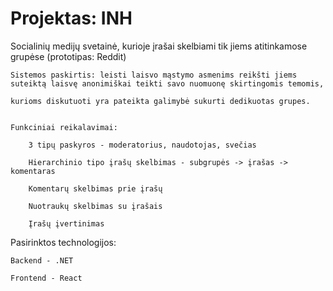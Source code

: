 # 	Projektas: INH



Socialinių medijų svetainė, kurioje įrašai skelbiami tik jiems atitinkamose grupėse (prototipas: Reddit)

	Sistemos paskirtis: leisti laisvo mąstymo asmenims reikšti jiems suteiktą laisvę anonimiškai teikti savo nuomuonę skirtingomis temomis,

	kurioms diskutuoti yra pateikta galimybė sukurti dedikuotas grupes.


	Funkciniai reikalavimai:

		3 tipų paskyros - moderatorius, naudotojas, svečias

		Hierarchinio tipo įrašų skelbimas - subgrupės -> įrašas -> komentaras

		Komentarų skelbimas prie įrašų

		Nuotraukų skelbimas su įrašais

		Įrašų įvertinimas



Pasirinktos technologijos:

	Backend - .NET

	Frontend - React
